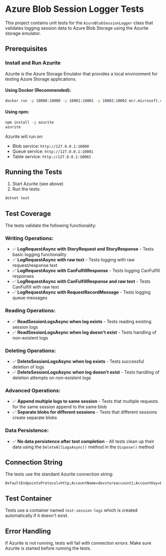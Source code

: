 # Azure Blob Session Logger Tests

This project contains unit tests for the `AzureBlobSessionLogger` class that validates logging session data to Azure Blob Storage using the Azurite storage emulator.

## Prerequisites

### Install and Run Azurite

Azurite is the Azure Storage Emulator that provides a local environment for testing Azure Storage applications.

#### Using Docker (Recommended):

```bash
docker run -p 10000:10000 -p 10001:10001 -p 10002:10002 mcr.microsoft.com/azure-storage/azurite
```

#### Using npm:

```bash
npm install -g azurite
azurite
```

Azurite will run on:
- Blob service: `http://127.0.0.1:10000`
- Queue service: `http://127.0.0.1:10001`
- Table service: `http://127.0.0.1:10002`

## Running the Tests

1. Start Azurite (see above)
2. Run the tests:

```bash
dotnet test
```

## Test Coverage

The tests validate the following functionality:

### Writing Operations:
- ✅ **LogRequestAsync with StoryRequest and StoryResponse** - Tests basic logging functionality
- ✅ **LogRequestAsync with raw text** - Tests logging with raw request/response text 
- ✅ **LogRequestAsync with CanFulfillResponse** - Tests logging CanFulfill responses
- ✅ **LogRequestAsync with CanFulfillResponse and raw text** - Tests CanFulfill with raw text
- ✅ **LogRequestAsync with RequestRecordMessage** - Tests logging queue messages

### Reading Operations:
- ✅ **ReadSessionLogsAsync when log exists** - Tests reading existing session logs
- ✅ **ReadSessionLogsAsync when log doesn't exist** - Tests handling of non-existent logs

### Deleting Operations:
- ✅ **DeleteSessionLogsAsync when log exists** - Tests successful deletion of logs
- ✅ **DeleteSessionLogsAsync when log doesn't exist** - Tests handling of deletion attempts on non-existent logs

### Advanced Operations:
- ✅ **Append multiple logs to same session** - Tests that multiple requests for the same session append to the same blob
- ✅ **Separate blobs for different sessions** - Tests that different sessions create separate blobs

### Data Persistence:
- ✅ **No data persistence after test completion** - All tests clean up their data using the `DeleteAllLogsAsync()` method in the `Dispose()` method

## Connection String

The tests use the standard Azurite connection string:
```
DefaultEndpointsProtocol=http;AccountName=devstoreaccount1;AccountKey=Eby8vdM02xNOcqFlqUwJPLlmEtlCDXJ1OUzFT50uSRZ6IFsuFq2UVErCz4I6tq/K1SZFPTOtr/KBHBeksoGMGw==;BlobEndpoint=http://127.0.0.1:10000/devstoreaccount1;
```

## Test Container

Tests use a container named `test-session-logs` which is created automatically if it doesn't exist.

## Error Handling

If Azurite is not running, tests will fail with connection errors. Make sure Azurite is started before running the tests.